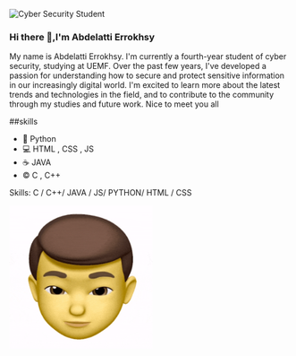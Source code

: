 
![Cyber Security Student](https://plus.unsplash.com/premium_photo-1674506654010-22677db35bdf?ixlib=rb-4.0.3&ixid=MnwxMjA3fDB8MHxwaG90by1wYWdlfHx8fGVufDB8fHx8&auto=format&fit=crop&w=1160&q=80)

### Hi there 👋,I'm Abdelatti Errokhsy

My name is Abdelatti Errokhsy. I'm currently a fourth-year student of cyber security, studying at UEMF. Over the past few years, I've developed a passion for understanding how to secure and protect sensitive information in our increasingly digital world. I'm excited to learn more about the latest trends and technologies in the field, and to contribute to the community through my studies and future work. Nice to meet you all


##skills 

* 🐍 Python
* 💻 HTML , CSS , JS
* ☕ JAVA
* © C , C++

Skills: C / C++/ JAVA / JS/ PYTHON/ HTML / CSS


<img src="https://raw.githubusercontent.com/BaiqingL/BaiqingL/master/head.gif" width="256">







